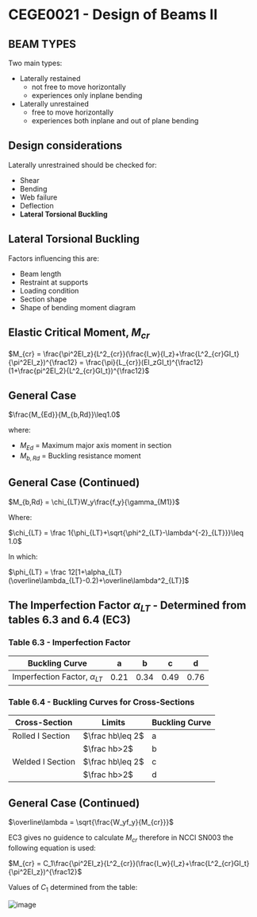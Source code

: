 # CEGE0021 - Design of Beams II

## BEAM TYPES
Two main types:
- Laterally restained
    - not free to move horizontally
    - experiences only inplane bending
- Laterally unrestained
    - free to move horizontally
    - experiences both inplane and out of plane bending

## Design considerations
Laterally unrestrained should be checked for:
- Shear
- Bending
- Web failure
- Deflection
- **Lateral Torsional Buckling**

## Lateral Torsional Buckling
Factors influencing this are:
- Beam length
- Restraint at supports
- Loading condition
- Section shape
- Shape of bending moment diagram

## Elastic Critical Moment, $M_{cr}$
$M_{cr} = \frac{\pi^2EI_z}{L^2_{cr}}(\frac{I_w}{I_z}+\frac{L^2_{cr}GI_t}{\pi^2EI_z})^{\frac12} = \frac{\pi}{L_{cr}}(EI_zGI_t)^{\frac12}(1+\frac{pi^2EI_2}{L^2_{cr}GI_t})^{\frac12}$

## General Case
$\frac{M_{Ed}}{M_{b,Rd}}\leq1.0$

where:
- $M_{Ed}$ = Maximum major axis moment in section
- $M_{b,Rd}$ = Buckling resistance moment

## General Case (Continued)
$M_{b,Rd} = \chi_{LT}W_y\frac{f_y}{\gamma_{M1}}$

Where:

$\chi_{LT} = \frac 1{\phi_{LT}+\sqrt{\phi^2_{LT}-\lambda^{-2}_{LT}}}\leq 1.0$

In which:

$\phi_{LT} = \frac 12[1+\alpha_{LT}(\overline\lambda_{LT}-0.2)+\overline\lambda^2_{LT}]$

## The Imperfection Factor $\alpha_{LT}$ - Determined from tables 6.3 and 6.4 (EC3)
### Table 6.3 - Imperfection Factor
|Buckling Curve|a|b|c|d|
|--------------|--|--|--|--|
|Imperfection Factor, $\alpha_{LT}$|0.21|0.34|0.49|0.76|

### Table 6.4 - Buckling Curves for Cross-Sections
|Cross-Section|Limits|Buckling Curve|
|-------------|------|------|
|Rolled I Section|$\frac hb\leq 2$|a|
||$\frac hb>2$|b|
|Welded I Section|$\frac hb\leq 2$|c|
||$\frac hb>2$|d|

## General Case (Continued)
$\overline\lambda = \sqrt{\frac{W_yf_y}{M_{cr}}}$

EC3 gives no guidence to calculate $M_{cr}$ therefore in NCCI SN003 the following equation is used:

$M_{cr} = C_1\frac{\pi^2EI_z}{L^2_{cr}}(\frac{I_w}{I_z}+\frac{L^2_{cr}GI_t}{\pi^2EI_z})^{\frac12}$

Values of $C_1$ determined from the table:

![image]()